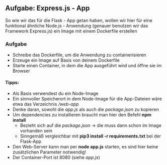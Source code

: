 ## Aufgabe: Express.js - App

So wie wir das für die Flask - App getan haben, wollen wir hier für eine
funktional ähnliche Node.js - Anwendung (genauer benutzen wir das Framework
Express.js) ein Image mit einem Dockerfile erstellen

### Aufgabe

* Schreibe das Dockerfile, um die Anwendung zu containerisieren
* Erzeuge ein Image auf Basis von deinem Dockerfile
* Starte einen Container, in dem die App ausgeführt wird und öffne sie im Browser

#### Tipps:

* Als Basis verwendest du ein Node-Image
* Ein sinnvoller Speicherort in dem Node-Image für die App-Dateien wäre etwa das
Verzeichnis */web-app*
* Denke daran, sowohl die *app.js* als auch die *package.json* zu kopieren
* Um dependencies zu installieren braucht man hier den Befehl **npm install**
  * Bezieht sich auf die *package.json* -> die muss dann schon im Image vorhanden sein
  * Sinngemäß vergleichbar mit **pip3 install -r requirements.txt** bei der Flask-App
* Den Web-Server kann man per **node app.js** starten, es sind hier keine zusätzlichen
Parameter notwendig!
* Der Container-Port ist 8080 (siehe *app.js*)